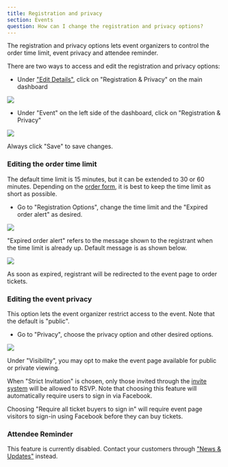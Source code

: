 ```yaml
---
title: Registration and privacy
section: Events
question: How can I change the registration and privacy options?
---
```


The registration and privacy options lets event organizers to control the order time limit, event privacy and attendee reminder.

There are two ways to access and edit the registration and privacy options:

   * Under ["Edit Details"], click on "Registration & Privacy" on the main dashboard 
   
   ![](http://i.imgur.com/oim829B.png)
   
   * Under "Event" on the left side of the dashboard, click on "Registration & Privacy"
   
   ![](http://i.imgur.com/FrNRiUv.png)

Always click "Save" to save changes.


### Editing the order time limit

The default time limit is 15 minutes, but it can be extended to 30 or 60 minutes. Depending on the [order form], it is best to keep the time limit as short as possible.

   * Go to "Registration Options", change the time limit and the "Expired order alert" as desired.
   
   ![](http://i.imgur.com/cI63U5N.png)

"Expired order alert" refers to the message shown to the registrant when the time limit is already up. Default message is as shown below.

![](http://i.imgur.com/7Xz6VIL.png)

As soon as expired, registrant will be redirected to the event page to order tickets.


### Editing the event privacy

This option lets the event organizer restrict access to the event. Note that the default is "public".

   * Go to "Privacy", choose the privacy option and other desired options.
   
   ![](http://i.imgur.com/kP7gWn4.png)
   
Under "Visibility", you may opt to make the event page available for public or private viewing.

When "Strict Invitation" is chosen, only those invited through the [invite system] will be allowed to RSVP. Note that choosing this feature will automatically require users to sign in via Facebook.

Choosing "Require all ticket buyers to sign in" will require event page visitors to sign-in using Facebook before they can buy tickets.


### Attendee Reminder

This feature is currently disabled. Contact your customers through ["News & Updates"] instead.

["Edit Details"]:editing-event-details.html
[order form]:creation-of-custom-questions.html
[invite system]:sending-invites.html
["News & Updates"]:updating-customers.html


